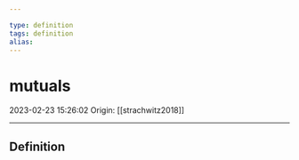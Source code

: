 ```yaml
---

type: definition
tags: definition
alias:
---
```


# mutuals

2023-02-23 15:26:02
Origin: [[strachwitz2018]] 

---

## Definition
